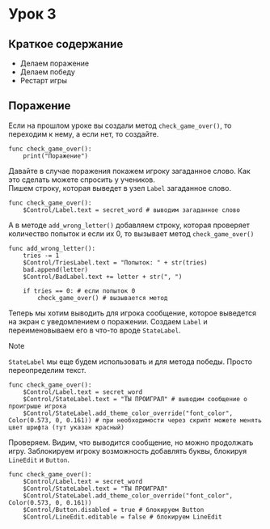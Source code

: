 # Урок 3

## Краткое содержание
- Делаем поражение
- Делаем победу
- Рестарт игры

## Поражение

Если на прошлом уроке вы создали метод `check_game_over()`, то переходим к нему, а если нет, то создайте.

```gdscript
func check_game_over():
  	print("Поражение")
```
Давайте в случае поражения покажем игроку загаданное слово. Как это сделать можете спросить у учеников.
<br> Пишем строку, которая выведет в узел `Label` загаданное слово.

```gdscript
func check_game_over():
	$Control/Label.text = secret_word # выводим загаданное слово 
```

А в методе `add_wrong_letter()` добавляем строку, которая проверяет количество попыток и если их 0, то вызывает метод `check_game_over()`

```gdscript
func add_wrong_letter():
	tries -= 1
	$Control/TriesLabel.text = "Попыток: " + str(tries)
	bad.append(letter)
	$Control/BadLabel.text += letter + str(", ")
		
	if tries == 0: # если попыток 0
		check_game_over() # вызывается метод
```

Теперь мы хотим выводить для игрока сообщение, которое выведется на экран с уведомлением о поражении. Создаем `Label` и переименовываем его в что-то вроде `StateLabel`.

>[!Note]
>`StateLabel` мы еще будем использовать и для метода победы. Просто переопределим текст.

```gdscript
func check_game_over():
	$Control/Label.text = secret_word
	$Control/StateLabel.text = "ТЫ ПРОИГРАЛ" # выводим сообщение о проигрыше игрока
  	$Control/StateLabel.add_theme_color_override("font_color", Color(0.573, 0, 0.161)) # при необходимости через скрипт можете менять цвет шрифта (тут указан красный)
```

Проверяем. Видим, что выводится сообщение, но можно продолжать игру. Заблокируем игроку возможность добавлять буквы, блокируя `LineEdit` и `Button`.

```gdscript
func check_game_over():
	$Control/Label.text = secret_word
	$Control/StateLabel.text = "ТЫ ПРОИГРАЛ"
	$Control/StateLabel.add_theme_color_override("font_color", Color(0.573, 0, 0.161))
	$Control/Button.disabled = true # блокируем Button
	$Control/LineEdit.editable = false # блокируем LineEdit
```
